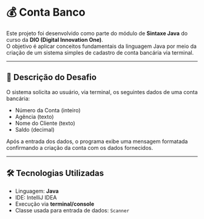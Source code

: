 
# 💰 Conta Banco

Este projeto foi desenvolvido como parte do módulo de **Sintaxe Java** do curso da **DIO (Digital Innovation One)**.  
O objetivo é aplicar conceitos fundamentais da linguagem Java por meio da criação de um sistema simples de cadastro de conta bancária via terminal.

---

## 📌 Descrição do Desafio

O sistema solicita ao usuário, via terminal, os seguintes dados de uma conta bancária:

- Número da Conta (inteiro)
- Agência (texto)
- Nome do Cliente (texto)
- Saldo (decimal)

Após a entrada dos dados, o programa exibe uma mensagem formatada confirmando a criação da conta com os dados fornecidos.

---

## 🛠️ Tecnologias Utilizadas

- Linguagem: **Java**
- IDE: IntelliJ IDEA
- Execução via **terminal/console**
- Classe usada para entrada de dados: `Scanner`

